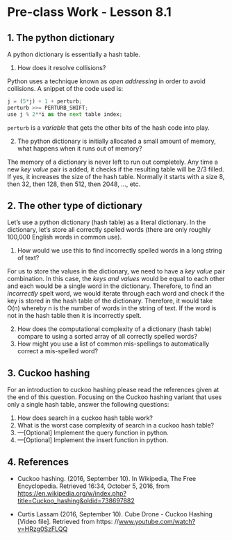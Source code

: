 # Pre-class Work - Lesson 8.1

## 1. The python dictionary

A python dictionary is essentially a hash table.
1. How does it resolve collisions?

Python uses a technique known as _open addressing_ in order to avoid collisions. A snippet of the code used is:
```python
j = (5*j) + 1 + perturb;
perturb >>= PERTURB_SHIFT;
use j % 2**i as the next table index;
```
`perturb` is a _variable_ that gets the other bits of the hash code into play.

2. The python dictionary is initially allocated a small amount of memory, what happens when it runs out of memory?

The memory of a dictionary is never left to run out completely. Any time a new _key value_ pair is added, it checks if the resulting table will be 2/3 filled. If yes, it increases the size of the hash table. Normally it starts with a size 8, then 32, then 128, then 512, then 2048, ..., etc.

## 2. The other type of dictionary

Let’s use a python dictionary (hash table) as a literal dictionary. In the dictionary, let’s store all correctly spelled
words (there are only roughly 100,000 English words in common use).
1. How would we use this to find incorrectly spelled words in a long string of text?

For us to store the values in the dictionary, we need to have a _key value_ pair combination. In this case, the _keys and values_ would be equal to each other and each would be a single word in the dictionary. Therefore, to find an _incorrectly_ spelt word, we would iterate through each word and check if the key is stored in the hash table of the dictionary. Therefore, it would take O(n) whereby n is the number of words in the string of text. If the word is not in the hash table then it is incorrectly spelt. 

2. How does the computational complexity of a dictionary (hash table) compare to using a sorted array of all
correctly spelled words?
3. How might you use a list of common mis-spellings to automatically correct a mis-spelled word?

## 3. Cuckoo hashing

For an introduction to cuckoo hashing please read the references given at the end of this question. Focusing on the
Cuckoo hashing variant that uses only a single hash table, answer the following questions:
1. How does search in a cuckoo hash table work?
2. What is the worst case complexity of search in a cuckoo hash table?
3. —[Optional] Implement the query function in python.
4. —[Optional] Implement the insert function in python.

## 4. References

* Cuckoo hashing. (2016, September 10). In Wikipedia, The Free Encyclopedia. Retrieved 16:34, October 5,
2016, from https://en.wikipedia.org/w/index.php?title=Cuckoo_hashing&oldid=738697882

* Curtis Lassam (2016, September 10). Cube Drone - Cuckoo Hashing [Video file]. Retrieved from https:
//www.youtube.com/watch?v=HRzg0SzFLQQ